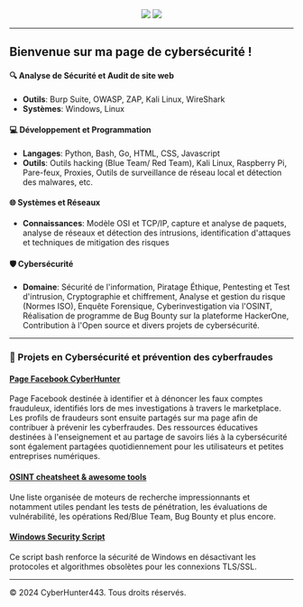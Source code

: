 <div align="center">
  <a href="https://github.com/cyberhunter443"><img src="https://img.shields.io/badge/GitHub-CyberHunter443-181717?style=for-the-badge&logo=github"></a>
  <a href="https://www.facebook.com/share/JKT6SFrFciQnZBBA/?mibextid=LQQJ4d"><img src="https://img.shields.io/badge/Facebook-1877F2?style=for-the-badge&logo=facebook&logoColor=white"></a>
</div>

---

## Bienvenue sur ma page de cybersécurité ! 



#### 🔍 Analyse de Sécurité et Audit de site web 
- **Outils**: Burp Suite, OWASP, ZAP, Kali Linux, WireShark
- **Systèmes**: Windows, Linux

#### 💻 Développement et Programmation
- **Langages**: Python, Bash, Go, HTML, CSS, Javascript
- **Outils**: Outils hacking (Blue Team/ Red Team), Kali Linux, Raspberry Pi, Pare-feux, Proxies, Outils de surveillance de réseau local et détection des malwares, etc.

#### 🌐 Systèmes et Réseaux
- **Connaissances**: Modèle OSI et TCP/IP, capture et analyse de paquets, analyse de réseaux et détection des intrusions, identification d'attaques et techniques de mitigation des risques

#### 🛡️ Cybersécurité
- **Domaine**: Sécurité de l'information, Piratage Éthique, Pentesting et Test d'intrusion, Cryptographie et chiffrement, Analyse et gestion du risque (Normes ISO), Enquête Forensique, Cyberinvestigation via l'OSINT, Réalisation de programme de Bug Bounty sur la plateforme HackerOne, Contribution à l'Open source et divers projets de cybersécurité.   

---

### 📂 Projets en Cybersécurité et prévention des cyberfraudes 

#### [Page Facebook CyberHunter](https://www.facebook.com/share/JKT6SFrFciQnZBBA/?mibextid=LQQJ4d)
Page Facebook destinée à identifier et à dénoncer les faux comptes frauduleux, identifiés lors de mes investigations à travers le marketplace. Les profils de fraudeurs sont ensuite partagés sur ma page afin de contribuer à prévenir les cyberfraudes. Des ressources éducatives destinées à l'enseignement et au partage de savoirs liés à la cybersécurité sont également partagées quotidiennement pour les utilisateurs et petites entreprises numériques. 

#### [OSINT cheatsheet & awesome tools](https://github.com/cyberhunter443/cheatsheet)
Une liste organisée de moteurs de recherche impressionnants et notamment utiles pendant les tests de pénétration, les évaluations de vulnérabilité, les opérations Red/Blue Team, Bug Bounty et plus encore.

#### [Windows Security Script](https://github.com/cyberhunter443/Windows-Security-Script) 
Ce script bash renforce la sécurité de Windows en désactivant les protocoles et algorithmes obsolètes pour les connexions TLS/SSL. 

---

&copy; 2024 CyberHunter443. Tous droits réservés.

                                                                               


